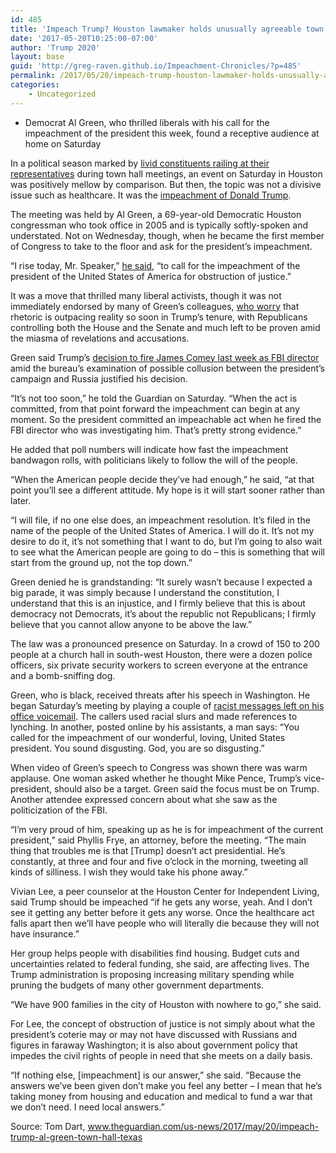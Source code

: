 ```yaml
---
id: 485
title: 'Impeach Trump? Houston lawmaker holds unusually agreeable town hall'
date: '2017-05-20T10:25:00-07:00'
author: 'Trump 2020'
layout: base
guid: 'http://greg-raven.github.io/Impeachment-Chronicles/?p=485'
permalink: /2017/05/20/impeach-trump-houston-lawmaker-holds-unusually-agreeable-town-hall/
categories:
    - Uncategorized
---
```


- Democrat Al Green, who thrilled liberals with his call for the impeachment of the president this week, found a receptive audience at home on Saturday

In a political season marked by [livid constituents railing at their representatives](https://www.theguardian.com/us-news/2017/may/11/republican-healthcare-bill-tom-macarthur-protest) during town hall meetings, an event on Saturday in Houston was positively mellow by comparison. But then, the topic was not a divisive issue such as healthcare. It was the [impeachment of Donald Trump](https://www.theguardian.com/commentisfree/2017/may/18/donald-trump-impeach-special-counsel-robert-mueller-fbi).

The meeting was held by Al Green, a 69-year-old Democratic Houston congressman who took office in 2005 and is typically softly-spoken and understated. Not on Wednesday, though, when he became the first member of Congress to take to the floor and ask for the president’s impeachment.

“I rise today, Mr. Speaker,” [he said](https://time.com/4782373/comey-memo-donald-trump-impeachment-al-green/), “to call for the impeachment of the president of the United States of America for obstruction of justice.”

It was a move that thrilled many liberal activists, though it was not immediately endorsed by many of Green’s colleagues, [who worry](https://www.cnn.com/2017/05/19/politics/democrats-react-to-impeachment/) that rhetoric is outpacing reality so soon in Trump’s tenure, with Republicans controlling both the House and the Senate and much left to be proven amid the miasma of revelations and accusations.

Green said Trump’s [decision to fire James Comey last week as FBI director](https://www.theguardian.com/us-news/2017/may/09/james-comey-fbi-fired-donald-trump) amid the bureau’s examination of possible collusion between the president’s campaign and Russia justified his decision.

“It’s not too soon,” he told the Guardian on Saturday. “When the act is committed, from that point forward the impeachment can begin at any moment. So the president committed an impeachable act when he fired the FBI director who was investigating him. That’s pretty strong evidence.”

He added that poll numbers will indicate how fast the impeachment bandwagon rolls, with politicians likely to follow the will of the people.

“When the American people decide they’ve had enough,” he said, “at that point you’ll see a different attitude. My hope is it will start sooner rather than later.

“I will file, if no one else does, an impeachment resolution. It’s filed in the name of the people of the United States of America. I will do it. It’s not my desire to do it, it’s not something that I want to do, but I’m going to also wait to see what the American people are going to do – this is something that will start from the ground up, not the top down.”

Green denied he is grandstanding: “It surely wasn’t because I expected a big parade, it was simply because I understand the constitution, I understand that this is an injustice, and I firmly believe that this is about democracy not Democrats, it’s about the republic not Republicans; I firmly believe that you cannot allow anyone to be above the law.”

The law was a pronounced presence on Saturday. In a crowd of 150 to 200 people at a church hall in south-west Houston, there were a dozen police officers, six private security workers to screen everyone at the entrance and a bomb-sniffing dog.

Green, who is black, received threats after his speech in Washington. He began Saturday’s meeting by playing a couple of [racist messages left on his office voicemail](https://www.theguardian.com/us-news/2017/may/09/james-comey-fbi-fired-donald-trump). The callers used racial slurs and made references to lynching. In another, posted online by his assistants, a man says: “You called for the impeachment of our wonderful, loving, United States president. You sound disgusting. God, you are so disgusting.”

When video of Green’s speech to Congress was shown there was warm applause. One woman asked whether he thought Mike Pence, Trump’s vice-president, should also be a target. Green said the focus must be on Trump. Another attendee expressed concern about what she saw as the politicization of the FBI.

“I’m very proud of him, speaking up as he is for impeachment of the current president,” said Phyllis Frye, an attorney, before the meeting. “The main thing that troubles me is that \[Trump\] doesn’t act presidential. He’s constantly, at three and four and five o’clock in the morning, tweeting all kinds of silliness. I wish they would take his phone away.”

Vivian Lee, a peer counselor at the Houston Center for Independent Living, said Trump should be impeached “if he gets any worse, yeah. And I don’t see it getting any better before it gets any worse. Once the healthcare act falls apart then we’ll have people who will literally die because they will not have insurance.”

Her group helps people with disabilities find housing. Budget cuts and uncertainties related to federal funding, she said, are affecting lives. The Trump administration is proposing increasing military spending while pruning the budgets of many other government departments.

“We have 900 families in the city of Houston with nowhere to go,” she said.

For Lee, the concept of obstruction of justice is not simply about what the president’s coterie may or may not have discussed with Russians and figures in faraway Washington; it is also about government policy that impedes the civil rights of people in need that she meets on a daily basis.

“If nothing else, \[impeachment\] is our answer,” she said. “Because the answers we’ve been given don’t make you feel any better – I mean that he’s taking money from housing and education and medical to fund a war that we don’t need. I need local answers.”

Source: Tom Dart, www.theguardian.com/us-news/2017/may/20/impeach-trump-al-green-town-hall-texas